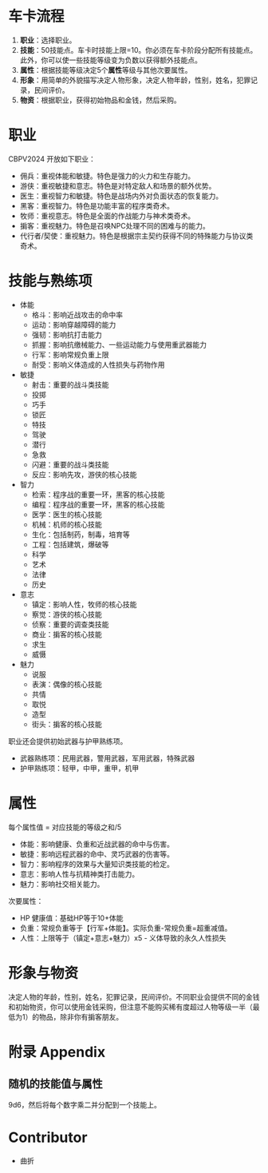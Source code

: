 # 车卡流程
1. **职业**：选择职业。
2. **技能**：50技能点。车卡时技能上限=10。你必须在车卡阶段分配所有技能点。此外，你可以使一些技能等级变为负数以获得额外技能点。
3. **属性**：根据技能等级决定5个**属性**等级与其他次要属性。
4. **形象**：用简单的外貌描写决定人物形象，决定人物年龄，性别，姓名，犯罪记录，民间评价。
5. **物资**：根据职业，获得初始物品和金钱，然后采购。

# 职业
CBPV2024 开放如下职业：
- 佣兵：重视体能和敏捷。特色是强力的火力和生存能力。
- 游侠：重视敏捷和意志。特色是对特定敌人和场景的额外优势。
- 医生：重视智力和敏捷。特色是战场内外对负面状态的恢复能力。
- 黑客：重视智力。特色是功能丰富的程序类奇术。
- 牧师：重视意志。特色是全面的作战能力与神术类奇术。
- 掮客：重视魅力。特色是召唤NPC处理不同的困难与的能力。
- 代行者/契使：重视魅力。特色是根据宗主契约获得不同的特殊能力与协议类奇术。

# 技能与熟练项
- 体能
	- 格斗：影响近战攻击的命中率
	- 运动：影响穿越障碍的能力
	- 强韧：影响抗打击能力
	- 抓握：影响抗缴械能力、一些运动能力与使用重武器能力
	- 行军：影响常规负重上限
	- 耐受：影响义体造成的人性损失与药物作用
- 敏捷
	- 射击：重要的战斗类技能
	- 投掷
	- 巧手
	- 锁匠
	- 特技
	- 驾驶
	- 潜行
	- 急救
	- 闪避：重要的战斗类技能
	- 反应：影响先攻，游侠的核心技能
- 智力
	- 检索：程序战的重要一环，黑客的核心技能
	- 编程：程序战的重要一环，黑客的核心技能
	- 医学：医生的核心技能
	- 机械：机师的核心技能
	- 生化：包括制药，制毒，培育等
	- 工程：包括建筑，爆破等
	- 科学
	- 艺术
	- 法律
	- 历史
- 意志
	- 镇定：影响人性，牧师的核心技能
	- 察觉：游侠的核心技能
	- 侦察：重要的调查类技能
	- 商业：掮客的核心技能
	- 求生
	- 威慑
- 魅力
	- 说服
	- 表演：偶像的核心技能
	- 共情
	- 取悦
	- 造型
	- 街头：掮客的核心技能

职业还会提供初始武器与护甲熟练项。
- 武器熟练项：民用武器，警用武器，军用武器，特殊武器
- 护甲熟练项：轻甲，中甲，重甲，机甲

# 属性
每个属性值 = 对应技能的等级之和/5
- 体能：影响健康、负重和近战武器的命中与伤害。
- 敏捷：影响远程武器的命中、灵巧武器的伤害等。
- 智力：影响程序的效果与大量知识类技能的检定。
- 意志：影响人性与抗精神类打击能力。
- 魅力：影响社交相关能力。

次要属性：
- HP 健康值：基础HP等于10+体能
- 负重：常规负重等于【行军+体能】。实际负重-常规负重=超重减值。
- 人性：上限等于（镇定+意志+魅力）x5 - 义体导致的永久人性损失

# 形象与物资
决定人物的年龄，性别，姓名，犯罪记录，民间评价。不同职业会提供不同的金钱和初始物资，你可以使用金钱采购，但注意不能购买稀有度超过人物等级一半（最低为1）的物品，除非你有掮客朋友。

# 附录 Appendix
## 随机的技能值与属性
9d6，然后将每个数字乘二并分配到一个技能上。

# Contributor
- 曲折

